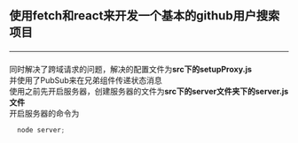 ## 使用fetch和react来开发一个基本的github用户搜索项目<hr/>
同时解决了跨域请求的问题，解决的配置文件为<b>src下的setupProxy.js</b><br/>
并使用了PubSub来在兄弟组件传递状态消息<br/>
使用之前先开启服务器，创建服务器的文件为<b>src下的server文件夹下的server.js文件</b>
<br/>
开启服务器的命令为
```javascript
  node server;
```
